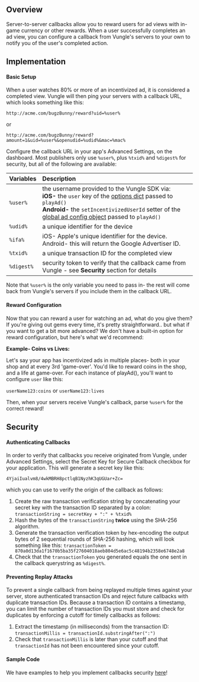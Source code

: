 ## Overview

Server-to-server callbacks allow you to reward users for ad views with in-game currency or other rewards. When a user successfully completes an ad view, you can configure a callback from Vungle's servers to your own to notify you of the user's completed action.

## Implementation

#### Basic Setup

When a user watches 80% or more of an incentivized ad, it is considered a completed view. Vungle will then ping your servers with a callback URL, which looks something like this:

`http://acme.com/bugzBunny/reward?uid=%user%`

or

`http://acme.com/bugzBunny/reward?amount=1&uid=%user%&openudid=%udid%&mac=%mac%`

Configure the callback URL in your app's Advanced Settings, on the dashboard. Most publishers only use `%user%`, plus `%txid%` and `%digest%` for security, but all of the following are available:

| Variables  | Description | 
| :--------- |:----------- |
| `%user%`   | the username provided to the Vungle SDK via: <br>**iOS-** the `user` key of the [options dict](https://github.com/Vungle/vungle-resources/blob/master/iOS-resources/iOS-advanced-settings.md) passed to `playAd()` <br>**Android-** the `setIncentivizedUserId` setter of the [global ad config object](https://github.com/Vungle/vungle-resources/blob/master/Android-resources/android-advanced-settings.md) passed to `playAd()` |
| `%udid%`   | a unique identifier for the device | 
| `%ifa%`    | iOS- Apple's unique identifier for the device. Android- this will return the Google Advertiser ID. |
| `%txid%`   | a unique transaction ID for the completed view |
| `%digest%` | security token to verify that the callback came from Vungle - see **Security** section for details | 

Note that `%user%` is the only variable you need to pass in- the rest will come back from Vungle's servers if you include them in the callback URL.

#### Reward Configuration

Now that you can reward a user for watching an ad, what do you give them? If you're giving out gems every time, it's pretty straightforward..  but what if you want to get a bit more advanced? We don't have a built-in option for reward configuration, but here's what we'd recommend:

**Example- Coins vs Lives:**

Let's say your app has incentivized ads in multiple places- both in your shop and at every 3rd 'game-over'. You'd like to reward coins in the shop, and a life at game-over. For each instance of playAd(), you'll want to configure `user` like this:

`userName123:coins` or `userName123:lives`

Then, when your servers receive Vungle's callback, parse `%user%` for the correct reward!

## Security

#### Authenticating Callbacks

In order to verify that callbacks you receive originated from Vungle, under Advanced Settings, select the Secret Key for Secure Callback checkbox for your application. This will generate a secret key like this:

`4YjaiIualvm8/4wkMBRH8pctlqB1NyzhK3qUGUar+Zc=`

which you can use to verify the origin of the callback as follows:

1. Create the raw transaction verification string by concatenating your secret key with the transaction ID separated by a colon:
`transactionString = secretKey + ":" + %txid%`
2. Hash the bytes of the `transactionString` **twice** using the SHA-256 algorithm.
3. Generate the transaction verification token by hex-encoding the output bytes of 2 sequential rounds of SHA-256 hashing, which will look something like this:
`transactionToken = 870a0d13da1f1670b5ba35f27604018aeb804d5e6ac5c48194b2358e6748e2a8`
4. Check that the `transactionToken` you generated equals the one sent in the callback querystring as `%digest%`. 

#### Preventing Replay Attacks

To prevent a single callback from being replayed multiple times against your server, store authenticated transaction IDs and reject future callbacks with duplicate transaction IDs. Because a transaction ID contains a timestamp, you can limit the number of transaction IDs you must store and check for duplicates by enforcing a cutoff for timely callbacks as follows:

1. Extract the timestamp (in milliseconds) from the transaction ID:
`transactionMillis = transactionId.substringAfter(":")`
2. Check that `transactionMillis` is later than your cutoff and that `transactionId` has not been encountered since your cutoff.

#### Sample Code

We have examples to help you implement callbacks security [here](https://github.com/Vungle/vungle-resources/blob/master/Incentivized-ads-resources/security-sample-code.md)!
